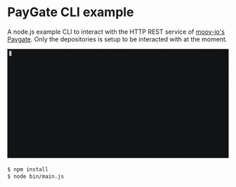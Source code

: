 # PayGate CLI example

A node.js example CLI to interact with the HTTP REST service of [moov-io's Paygate](https://github.com/moov-io/paygate).  Only the depositories is setup to be interacted with at the moment.

[![gif with examples][examples-link]][examples-link]


```
$ npm install
$ node bin/main.js
```

[examples-link]:   https://raw.githubusercontent.com/tgunnoe/paygate-cli/master/demo.gif
